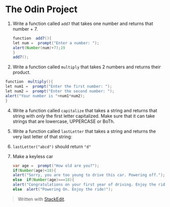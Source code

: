 # The Odin Project 
1.  Write a function called  `add7`  that takes one number and returns that number + 7.
	```java
	function  add7(){
	let num =  prompt("Enter a number: ");
	alert(Number(num)+7);19
	}
	add7();
	```

2.  Write a function called  `multiply`  that takes 2 numbers and returns their product.

```java
function  multiply(){
let num1 =  prompt("Enter the first number: ");
let num2 =  prompt("Enter the second number: ");
alert("Your number is "+num1*num2);
}
```

4.  Write a function called  `capitalize`  that takes a string and returns that string with  _only_  the first letter capitalized. Make sure that it can take strings that are lowercase, UPPERCASE or BoTh.


5.  Write a function called  `lastLetter`  that takes a string and returns the very last letter of that string:

6.  `lastLetter("abcd")`  should return  `"d"`

7. Make a keyless car
	```java
	var age =  prompt("How old are you?");
	if(Number(age)<18){
	alert("Sorry, you are too young to drive this car. Powering off.");}
	else  if(Number(age)===18){
	alert("Congratulations on your first year of driving. Enjoy the ride!");}
	else  alert("Powering On. Enjoy the ride!");
	```

> Written with [StackEdit](https://stackedit.io/).
<!--stackedit_data:
eyJoaXN0b3J5IjpbLTExMjUyMDk3NDEsLTEwMjgzOTYwMzMsMT
c0NDIwNzEzOSwtOTIyNjQ4MjI3LDczMDk5ODExNl19
-->
